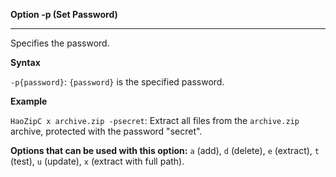 ﻿**Option -p (Set Password)**

--------------------------------------------------------------------------------

Specifies the password.

**Syntax**

`-p{password}`: `{password}` is the specified password.

**Example**

`HaoZipC x archive.zip -psecret`: Extract all files from the `archive.zip` archive, protected with the password "secret".

**Options that can be used with this option:** `a` (add), `d` (delete), `e` (extract), `t` (test), `u` (update), `x` (extract with full path).
